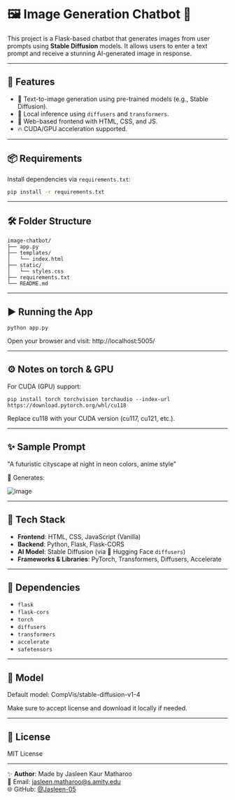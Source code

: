 # 🖼️ Image Generation Chatbot 🎨

This project is a Flask-based chatbot that generates images from user prompts using **Stable Diffusion** models. It allows users to enter a text prompt and receive a stunning AI-generated image in response.

---

## 🚀 Features

- 🌈 Text-to-image generation using pre-trained models (e.g., Stable Diffusion).
- 🧠 Local inference using `diffusers` and `transformers`.
- 🎯 Web-based frontend with HTML, CSS, and JS.
- 🔥 CUDA/GPU acceleration supported.

---

## 📦 Requirements

Install dependencies via `requirements.txt`:

```bash
pip install -r requirements.txt
```

---

## 🛠️ Folder Structure

```
image-chatbot/
├── app.py
├── templates/
│   └── index.html
├── static/
│   └── styles.css
├── requirements.txt
└── README.md
```

---

## ▶️ Running the App
```
python app.py
```
Open your browser and visit:
http://localhost:5005/

---

## ⚙️ Notes on torch & GPU
For CUDA (GPU) support:
```
pip install torch torchvision torchaudio --index-url https://download.pytorch.org/whl/cu118
```
Replace cu118 with your CUDA version (cu117, cu121, etc.).

---

## ✨ Sample Prompt
"A futuristic cityscape at night in neon colors, anime style"

🔽 Generates:

![image](https://github.com/user-attachments/assets/3b3b7381-b314-42ef-bd46-209c17bc8674)


---

## 🚀 Tech Stack

- **Frontend**: HTML, CSS, JavaScript (Vanilla)
- **Backend**: Python, Flask, Flask-CORS
- **AI Model**: Stable Diffusion (via 🤗 Hugging Face `diffusers`)
- **Frameworks & Libraries**: PyTorch, Transformers, Diffusers, Accelerate

---

## 📌 Dependencies
- `flask`
- `flask-cors`
- `torch`
- `diffusers`
- `transformers`
- `accelerate`
- `safetensors`


---

## 🧠 Model
Default model: CompVis/stable-diffusion-v1-4

Make sure to accept license and download it locally if needed.

---

## 📝 License
MIT License

---

✨ **Author**: Made by Jasleen Kaur Matharoo  
📧 Email: [jasleen.matharoo@s.amity.edu](mailto:jasleen.matharoo@s.amity.edu)  
🌐 GitHub: [@Jasleen-05](https://github.com/Jasleen-05)
